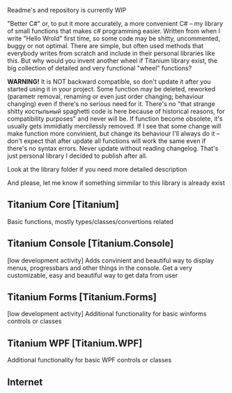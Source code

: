 Readme's and repository is currently WIP

"Better C#" or, to put it more accurately, a more convenient C# – my library of small functions that makes c# programming easier. Written from when I write "Hello Wrold" first time, so some code may be shitty, uncommented, buggy or not optimal.
There are simple, but often used methods that everybody writes from scratch and include in their personal libraries like this. But why would you invent another wheel if Titanium library exist, the big collection of detailed and very functional "wheel" functions?

**WARNING!** It is NOT backward compatible, so don't update it after you started using it in your project. Some function may be deleted, reworked (parametr removal, renaming or even just order changing; behaviour changing) even if there's no serious need for it. There's no "that strange shitty костыльный spaghetti code is here because of historical reasons, for compatibility purposes" and never will be. If function become obsolete, it's usually gets immidiatly mercilessly removed. If I see that some change will make function more convinient, but change its behaviour I'll always do it – don't expect that after update all functions will work the same even if there's no syntax errors. Never update without reading changelog. That's just personal library I decided to publish after all.

Look at the library folder if you need more detailed description

And please, let me know if something simmilar to this library is already exist

## Titanium Core [Titanium]
Basic functions, mostly types/classes/convertions related


## Titanium Console [Titanium.Console]
[low development activity]
Adds convinient and beautiful way to display menus, progressbars and other things in the console. Get a very customizable, easy and beautiful way to get data from user

## Titanium Forms [Titanium.Forms]
[low development activity]
Additional functionality for basic winforms controls or classes

## Titanium WPF [Titanium.WPF]
Additional functionality for basic WPF controls or classes

## Internet
